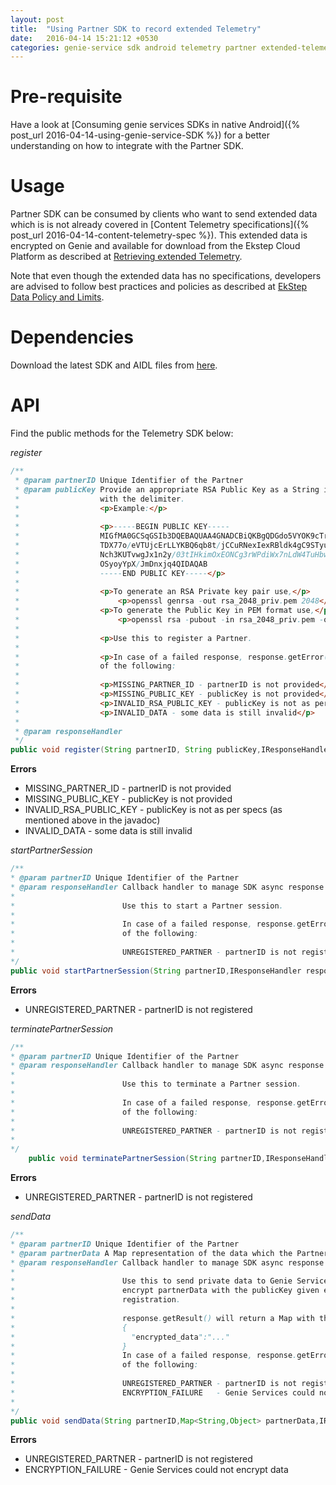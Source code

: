 ```yaml
---
layout: post
title:  "Using Partner SDK to record extended Telemetry"
date:   2016-04-14 15:21:12 +0530
categories: genie-service sdk android telemetry partner extended-telemetry
---
```

# Pre-requisite
Have a look at [Consuming genie services SDKs in native Android]({% post_url 2016-04-14-using-genie-service-SDK %})
for a better understanding on how to integrate with the Partner SDK.

# Usage
Partner SDK can be consumed by clients who want to send extended data which is is not already covered in [Content Telemetry specifications]({% post_url 2016-04-14-content-telemetry-spec %}).
This extended data is encrypted on Genie and available for download from the Ekstep Cloud Platform as described at [Retrieving extended Telemetry](2016-04-04-retrieving-telemetry).

Note that even though the extended data has no specifications, developers are advised to follow best practices and policies as described
at [EkStep Data Policy and Limits]().

# Dependencies
Download the latest SDK and AIDL files from [here](https://platform.ekstep.org/downloads/content/repositories/production/org/ekstep/genieservices).

# API
Find the public methods for the Telemetry SDK below:

*register*

```java
/**
 * @param partnerID Unique Identifier of the Partner
 * @param publicKey Provide an appropriate RSA Public Key as a String in PEM format
 *                  with the delimiter.
 *                  <p>Example:</p>
 *
 *                  <p>-----BEGIN PUBLIC KEY-----
 *                  MIGfMA0GCSqGSIb3DQEBAQUAA4GNADCBiQKBgQDGdo5VYOK9cTrQQ+ajOxfHMgg/
 *                  TDX77o/eVTUjcErLLYKBQ6qb8t/jCCuRNexIexRBldk4gC9STyuVWN8x2xkSildf
 *                  Nch3KUTvwgJx1n2y/03tIHkimOxEONCg3rWPdiWx7nLdW4TuHbwZTZmMdhLjM4lI
 *                  OSyoyYpX/JmDnxjq4QIDAQAB
 *                  -----END PUBLIC KEY-----</p>
 *
 *                  <p>To generate an RSA Private key pair use,</p>
 *                      <p>openssl genrsa -out rsa_2048_priv.pem 2048</p>
 *                  <p>To generate the Public Key in PEM format use,</p>
 *                      <p>openssl rsa -pubout -in rsa_2048_priv.pem -out rsa_2048_pub.pem</p>
 *
 *                  <p>Use this to register a Partner.
 *
 *                  <p>In case of a failed response, response.getError() could return one
 *                  of the following:
 *
 *                  <p>MISSING_PARTNER_ID - partnerID is not provided</p>
 *                  <p>MISSING_PUBLIC_KEY - publicKey is not provided</p>
 *                  <p>INVALID_RSA_PUBLIC_KEY - publicKey is not as per specs</p>
 *                  <p>INVALID_DATA - some data is still invalid</p>
 *
 * @param responseHandler
 */
public void register(String partnerID, String publicKey,IResponseHandler responseHandler)
```

**Errors**

* MISSING_PARTNER_ID - partnerID is not provided
* MISSING_PUBLIC_KEY - publicKey is not provided
* INVALID_RSA_PUBLIC_KEY - publicKey is not as per specs (as mentioned above in the javadoc)
* INVALID_DATA - some data is still invalid

*startPartnerSession*

```java
/**
* @param partnerID Unique Identifier of the Partner
* @param responseHandler Callback handler to manage SDK async response
*
*                        Use this to start a Partner session.
*
*                        In case of a failed response, response.getError() could return one
*                        of the following:
*
*                        UNREGISTERED_PARTNER - partnerID is not registered
*/
public void startPartnerSession(String partnerID,IResponseHandler responseHandler)
```

**Errors**

* UNREGISTERED_PARTNER - partnerID is not registered

*terminatePartnerSession*

```java
/**
* @param partnerID Unique Identifier of the Partner
* @param responseHandler Callback handler to manage SDK async response
*
*                        Use this to terminate a Partner session.
*
*                        In case of a failed response, response.getError() could return one
*                        of the following:
*
*                        UNREGISTERED_PARTNER - partnerID is not registered
*
*/
    public void terminatePartnerSession(String partnerID,IResponseHandler responseHandler)
```

**Errors**

* UNREGISTERED_PARTNER - partnerID is not registered

*sendData*

```java
/**
* @param partnerID Unique Identifier of the Partner
* @param partnerData A Map representation of the data which the Partner wants to send
* @param responseHandler Callback handler to manage SDK async response
*
*                        Use this to send private data to Genie Services. This call will
*                        encrypt partnerData with the publicKey given earlier during
*                        registration.
*
*                        response.getResult() will return a Map with the encrypted data
*                        {
*                          "encrypted_data":"..."
*                        }
*                        In case of a failed response, response.getError() could return one
*                        of the following:
*
*                        UNREGISTERED_PARTNER - partnerID is not registered
*                        ENCRYPTION_FAILURE   - Genie Services could not encrypt data
*
*/
public void sendData(String partnerID,Map<String,Object> partnerData,IResponseHandler responseHandler)
```

**Errors**

* UNREGISTERED_PARTNER - partnerID is not registered
* ENCRYPTION_FAILURE - Genie Services could not encrypt data
